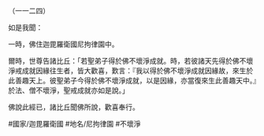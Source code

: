 （一一二四）

如是我聞：

一時，佛住迦毘羅衛國尼拘律園中。

爾時，世尊告諸比丘：「若聖弟子得於佛不壞淨成就。時，若彼諸天先得於佛不壞淨戒成就因緣往生者，皆大歡喜，歎言：『我以得於佛不壞淨成就因緣故，來生於此善趣天上。彼聖弟子今得於佛不壞淨成就，以是因緣，亦當復來生此善趣天中。』於法、僧不壞淨，聖戒成就亦如是說。」

佛說此經已，諸比丘聞佛所說，歡喜奉行。

#國家/迦毘羅衛國
#地名/尼拘律園
#不壞淨
